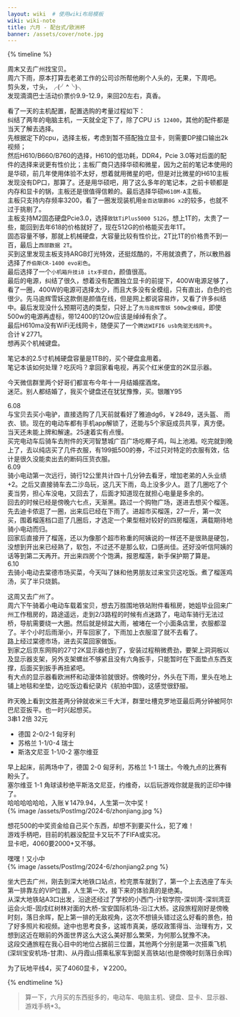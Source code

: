 ```yaml
---
layout: wiki  # 使用wiki布局模板
wiki: wiki-note
title: 六月 - 配台式/欧洲杯
banner: /assets/cover/note.jpg
---
```

{% timeline %}

<!-- node 2024.6.01-6.02 -->
周末又去广州找宝贝。  
周六下雨，原本打算去老弟工作的公司诊所帮他刷个人头的，无果，下周吧。  
剪头发，寸头，╭(╯^╰)╮  
发现滴滴巴士活动价票价9.9-12.9，来回20左右，真香。

<!-- node 2024.6.03 -->
看了一天的主机配置，配置选购的考量过程如下：  
纠结了两年的电脑主机，一天就全定下了，除了CPU `i5 12400`，其他的配件都是当天了解去选择。  
先根据定下的cpu，选择主板，考虑到暂不搭配独立显卡，则需要DP接口输出2k视频；  
然后H610/B660/B760的选择，H610的低功耗，DDR4，Pcie 3.0等对后面的配件的选择来说更有性价比；主板厂商只选择华硕和微星，因为之前的笔记本使用的是华硕，前几年使用体验不太好，想着就用微星的吧，但是对比微星的H610主板发现没有DP口，那算了。还是用华硕吧，用了这么多年的笔记本，之前卡顿都是内存和显卡的锅，主板还是很值得信赖的。最后选择华硕`H610M-A`主板。  
主板只支持内存频率3200，看了一圈发现装机用`金百达银爵8G x2`的较多，也就不过于挑剔了。  
主板支持M2固态硬盘Pcie3.0，选择`致钛TiPlus5000 512G`，想上1T的，太贵了一些，能回到去年618的价格就好了，现在512G的价格能买去年1T。  
固态容量不够，那就上机械硬盘，大容量比较有性价比，2T比1T的价格贵不到一百，最后上`西部数据 2T`。  
买到这里发现主板支持ARGB灯光特效，还挺炫酷的，不用就浪费了，所以散热器选择了`乔伯斯CR-1400 evo彩色`。  
最后选择了一个`小机箱升技i8 itx手提白`，颜值很高。  
最后的电源，纠结了很久，想着没有配置独立显卡的前提下，400W电源足够了，看了一圈，400W的电源可选择太少，而且大多没有全模组，只有直出，白色的也很少。先马逾辉雪妖这款倒是颜值在线，但是网上都说容易炸，又看了许多纠结中。最后发现没什么预期可选的类型，只好上了`先马逾辉雪妖 500w全模组`，即使500w的电源再虚标，带12400的120w应该是绰绰有余了。  
最后H610ma没有WiFi无线网卡，随便买了一个`腾达WIFI6 usb免驱无线网卡`。  
合计￥2771。    
想再买个机械键盘。

<!-- node 2024.6.04 -->
笔记本的2.5寸机械硬盘容量是1TB的，买个硬盘盒用着。  
笔记本该如何处理？吃灰吗？拿回家看电视，再买个红米便宜的2K显示器。

<!-- node 2024.6.05 -->
今天微信群里两个好哥们都宣布今年十一月结婚摆酒席。  
迷茫。别人都结婚了，我买个键盘还在犹犹豫豫，买。银雕Y95 

<!-- node 2024.6.08-6.10 -->
6.08  
与宝贝去买小电驴，直接选购了几天前就看好了雅迪dg6，￥2849，送头盔、 雨衣、锁。现在的电动车都有手机app解锁了，还能与5个家庭成员共享，真方便。当天还未能上牌和解速。25速着实有点慢。  
买完电动车后骑车去附件的天河智慧城广百广场吃椰子鸡，叫上池湘。吃完就到晚上了，去以纯店买了几件衣服，有199抵500的券，不过只对特定的衣服有效，估计是很久没能卖出去的断码压货衣服。  
6.09  
骑小电动第一次远行，骑行12公里共计四十几分钟去看牙，增加老弟的人头业绩+2。之后又直接骑车去二沙岛玩，这几天下雨，岛上没多少人。逛了几圈吃了个麦当劳，担心车没电，又回去了，后面才知道现在就担心电量是多余的。  
回去的时候已经是傍晚六七点，天渐黑。路过一个购物广场，遂进去想买个榴莲。先去迪卡侬逛了一圈，出来后已经在下雨了。进超市买榴莲，27一斤，第一次买，围着榴莲档口逛了几圈后，才选定一个果型相对较好的四房榴莲，满载期待地骑小电动而归。  
回家后直接开了榴莲，还以为像那个超市称重的阿姨说的一样还不是很熟是硬包，没想到开出来已经熟了，软包，不过还不是那么软，口感尚佳。还好没听信阿姨的话等到第二天再开。开出来四房个个饱满，报恩榴莲，新手保护期了算是。  
6.10    
去骑小电动去棠德市场买菜，今天叫了妹和他男朋友过来宝贝这吃饭。煮了榴莲鸡汤，买了半只烧鹅。 

<!-- node 2024.6.15-6.16 -->
这周又去广州了。  
周六下午骑着小电动车载着宝贝，想去万胜围地铁站附件看租房，她姐毕业回来广州工作租房的，路途遥远，走到2/3路程的时候有点迷路了，电动车骑行无法过桥，导航需要绕一大圈。然后就是倾盆大雨，被堵在一个小面条店里，衣服都湿了。半个小时后雨渐小，开车回家了，下雨加上衣服湿了就不去看了。  
路上经过棠德市场，进去买菜回家做饭。  
到家之后京东网购的27寸2K显示器也到了，安装过程稍微费劲，要架上洞洞板以及显示器支架，另外支架螺丝不够紧且没有六角扳手，只能暂时在下面垫点东西支撑，后面买到扳手再扭紧吧。  
有大点的显示器看欧洲杯和动漫体验就很好。傍晚时分，外头在下雨，里头在地上铺上地毯和坐垫，边吃饭边看纪录片《航拍中国》，这感觉很舒服。 

<!-- node 2024.6.20 欧洲杯豪赌 -->
昨天晚上看到文胜差两分钟就收米三千大洋，群里吐槽克罗地亚最后两分钟被阿尔巴尼亚扳平。也一时兴起想买。  
3串1  2倍  32元  
- 德国 2-0/2-1 匈牙利
- 苏格兰 1-1/0-4 瑞士
- 斯洛文尼亚 1-1/0-2 塞尔维亚  
  
早上起床，前两场中了，德国 2-0 匈牙利，苏格兰 1-1 瑞士。今晚九点的比赛有盼头了。  
塞尔维亚 1-1 角球读秒绝平斯洛文尼亚，约维奇，以后玩游戏你就是我的正印中锋了。  
哈哈哈哈哈哈，入账￥1479.94，人生第一次中奖！  
{% image /assets/PostImg/2024-6/zhonjiang.jpg  %}

<!-- node 2024.6.24 -->
想花500的中奖资金给自己买个东西，却想不到要买什么，犯了难！  
游戏手柄吧，目前的机器没配显卡又玩不了FIFA或实况。  
显卡吧，4060要2000+又不够。

<!-- node 2024.6.25 -->
嘿嘿！又小中  
{% image /assets/PostImg/2024-6/zhonjiang2.png  %}

<!-- node 2024.6.29 -->
坐大巴去广州，刚去到深大地铁口站点，检完票车就到了，第一个上去选座了车头第一排靠左的VIP位置，人生第一次，接下来的体验真的是绝美。  
从深大地铁站A3口出发，沿途还经过了学校的小西门-计软学院-深圳湾-深圳湾亚运会火炬-固戍红树林对面的大桥-宝安国际机场-沿江大桥。这段旅程刚好是傍晚时刻，落日余晖，配上第一排的无敌视角，这次不想镜头错过这么好看的景色，拍了好多照片和视频。途中也思考良多，这城市真美，感叹政策得当、治理有方，又想到这近在眼前的外面世界这么大这么美好那么繁荣，为何那么犹豫不决。  
这段交通旅程在我心目中的地位占据前三位置，其他两个分别是第一次搭乘飞机(深圳宝安机场-甘肃)、从丹霞山搭乘私家车到韶关高铁站(也是傍晚时刻落日余晖) 

<!-- node 2024.6.30 -->
为了玩地平线4，买了4060显卡，￥2200。

{% endtimeline %}

> 算一下，六月买的东西挺多的，电动车、电脑主机、键盘、显卡、显示器、游戏手柄*3。


